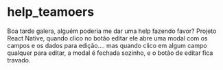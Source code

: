 # help_teamoers

Boa tarde galera, alguém poderia me dar uma help fazendo favor?
Projeto React Native, quando clico no botão editar ele abre uma modal com os campos e os dados para edição.... mas quando clico em algum campo qualquer para editar, a modal é fechada sozinho, e o botão de editar fica travado.
